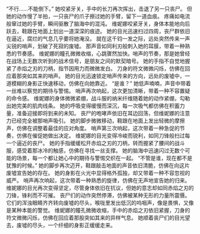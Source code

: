 “不行……不能倒下。”
她咬紧牙关，手中的长刀再次挥出，击退了另一只丧尸。
但她的动作慢了半拍，一只丧尸的爪子擦过她的手臂，留下一道血痕。
疼痛如电流般窜过她的手臂，瞬间驱散了脑海中的混沌。
维妮娜咬紧牙关，身体本能地向后跃去，鞋跟在地面上划出一道深深的痕迹。
她的目光迅速扫过四周，丧尸群依旧在逼近，腐烂的气息几乎要将她淹没。
就在这千钧一发之际，远处突然传来一声尖锐的哨声，划破了死寂的废墟。
那声音如同利刃般刺入她的耳膜，带着一种熟悉的节奏感。
维妮娜的瞳孔微微收缩，心跳骤然加快。哨声的节奏，那是她曾经在战场上无数次听到的战术信号，是朋友之间的默契暗号。
她的手指不自觉地握紧了赤焰之刃的刀柄，指节因用力而微微发白。
刀身的符文微微闪烁，仿佛在回应着那突如其来的哨声。
她的目光迅速锁定哨声传来的方向，远处的废墟中，一道模糊的身影正快速移动，仿佛在向她靠近。
“是谁？”
她低声喃喃，声音中带着一丝难以察觉的期待与警惕。
哨声再次响起，这次更加清晰，带着一种不容置疑的命令感。
维妮娜的身体微微紧绷，战斗服的纳米纤维随着她的动作紧绷，勾勒出她完美的肌肉线条。
她的呼吸变得缓慢而深沉，每一次吸气都仿佛在积蓄力量，准备迎接即将到来的未知。
丧尸的咆哮声依旧在耳边回荡，但维妮娜的注意力已经完全被那哨声吸引。
她的脚步微微移动，鞋跟在地面上发出轻微的摩擦声，仿佛在调整着最佳的应对角度。
哨声第三次响起，这次带着一种急促的节奏，仿佛在催促她做出决定。
维妮娜的目光变得冷峻而锐利，如同刀锋般扫过每一个逼近的丧尸。
她的手指缓缓松开赤焰之刃的刀柄，转而握紧了腰间的战斗服，感受着那冰冷的触感，仿佛在寻找一丝支撑。
她的脑海中迅速闪过无数个可能的场景，每一个都让她心中的期待与警惕交织在一起。
“不管是谁，现在都不是犹豫的时候。”
她的脚步再次迈开，鞋跟敲击地面的声音依旧清脆，仿佛在向这片废墟宣告她的存在。
她的身影在火光中显得格外孤独，却又带着一种不容忽视的威严。
哨声再次响起，这次带着一种熟悉的旋律，仿佛在无声地宣告她的归来。
维妮娜的目光再次变得坚定，尽管身体依旧在抗议，但她的意志却如同赤焰之刃的刀锋，锋利而不可摧。
丧尸们的动作突然停滞，仿佛被某种无形的力量所震慑。
它们的浑浊眼睛齐齐转向废墟的尽头，喉咙里发出低沉的呜咽声，像是畏惧，又像是某种本能的警觉。
维妮娜的瞳孔微微收缩，手中的赤焰之刃依旧紧握，刀身的符文微微闪烁，仿佛在回应着那股突如其来的异样气息。
她顺着丧尸们的目光望去，废墟的尽头，一个纤细的身影正缓缓走来。